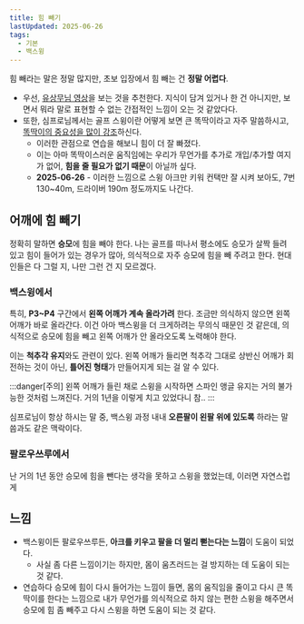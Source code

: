 ```yaml
---
title: 힘 빼기
lastUpdated: 2025-06-26
tags:
  - 기본
  - 백스윙
---
```


힘 빼라는 말은 정말 많지만, 초보 입장에서 힘 빼는 건 **정말 어렵다**.

- 우선, [유상무님 영상](https://www.youtube.com/watch?v=zzmpEko9AwA)을 보는 것을 추천한다. 지식이 담겨 있거나 한 건 아니지만, 보면서 뭐라 말로 표현할 수 없는 간접적인 느낌이 오는 것 같았다다.
- 또한, 심프로님께서는 골프 스윙이란 어떻게 보면 큰 똑딱이라고 자주 말씀하시고, [똑딱이의 중요성을 많이 강조](https://www.youtube.com/watch?v=ZTDDm_wYpeY)하신다.
  - 이러한 관점으로 연습을 해보니 힘이 더 잘 빠졌다.
  - 이는 아마 똑딱이스러운 움직임에는 우리가 무언가를 추가로 개입/추가할 여지가 없어, **힘을 줄 필요가 없기 때문**이 아닐까 싶다.
  - **2025-06-26** - 이러한 느낌으로 스윙 아크만 키워 컨택만 잘 시켜 보아도, 7번 130~40m, 드라이버 190m 정도까지도 나간다.

## 어깨에 힘 빼기

정확히 말하면 **승모**에 힘을 빼야 한다. 나는 골프를 떠나서 평소에도 승모가 살짝 들려 있고 힘이 들어가 있는 경우가 많아, 의식적으로 자주 승모에 힘을 빼 주려고 한다. 현대인들은 다 그럴 지, 나만 그런 건 지 모르겠다.

### 백스윙에서

특히, **P3~P4** 구간에서 **왼쪽 어깨가 계속 올라가려** 한다. 조금만 의식하지 않으면 왼쪽 어깨가 바로 올라간다. 이건 아마 백스윙을 더 크게하려는 무의식 때문인 것 같은데, 의식적으로 승모에 힘을 빼고 왼쪽 어깨가 안 올라오도록 노력해야 한다.

이는 **척추각 유지**와도 관련이 있다. 왼쪽 어깨가 들리면 척추각 그대로 상반신 어깨가 회전하는 것이 아닌, **틀어진 형태**가 만들어지게 되는 걸 알 수 있다.

:::danger[주의]
왼쪽 어깨가 들린 채로 스윙을 시작하면 스파인 앵글 유지는 거의 불가능한 것처럼 느껴진다. 거의 1년을 이렇게 치고 있었다니 참..
:::

심프로님이 항상 하시는 말 중, 백스윙 과정 내내 **오른팔이 왼팔 위에 있도록** 하라는 말씀과도 같은 맥락이다.

### 팔로우쓰루에서

난 거의 1년 동안 승모에 힘을 뺀다는 생각을 못하고 스윙을 했었는데, 이러면 자연스럽게

## 느낌

- 백스윙이든 팔로우쓰루든, **아크를 키우고 팔을 더 멀리 뻗는다는 느낌**이 도움이 되었다.
  - 사실 좀 다른 느낌이기는 하지만, 몸이 움츠러드는 걸 방지하는 데 도움이 되는 것 같다.
- 연습하다 승모에 힘이 다시 들어가는 느낌이 들면, 몸의 움직임을 줄이고 다시 큰 똑딱이를 한다는 느낌으로 내가 무언가를 의식적으로 하지 않는 편한 스윙을 해주면서 승모에 힘 좀 빼주고 다시 스윙을 하면 도움이 되는 것 같다.
